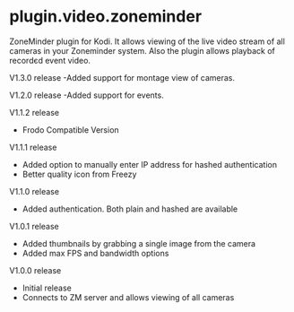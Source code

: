 plugin.video.zoneminder
=======================

ZoneMinder plugin for Kodi. It allows viewing of the live video stream
of all cameras in your Zoneminder system. Also the plugin allows 
playback of recordєd event video. 

V1.3.0 release -Added support for montage view of cameras.

V1.2.0 release -Added support for events.

V1.1.2 release
- Frodo Compatible Version

V1.1.1 release
- Added option to manually enter IP address for hashed authentication
- Better quality icon from Freezy

V1.1.0 release
- Added authentication. Both plain and hashed are available

V1.0.1 release
- Added thumbnails by grabbing a single image from the camera
- Added max FPS and bandwidth options

V1.0.0 release
- Initial release
- Connects to ZM server and allows viewing of all cameras
